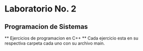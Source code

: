 # Laboratorio No. 2
## Programacion de Sistemas

** Ejercicios de programacion en C++ **
Cada ejercicio esta en su respectiva carpeta cada uno con su archivo main.
